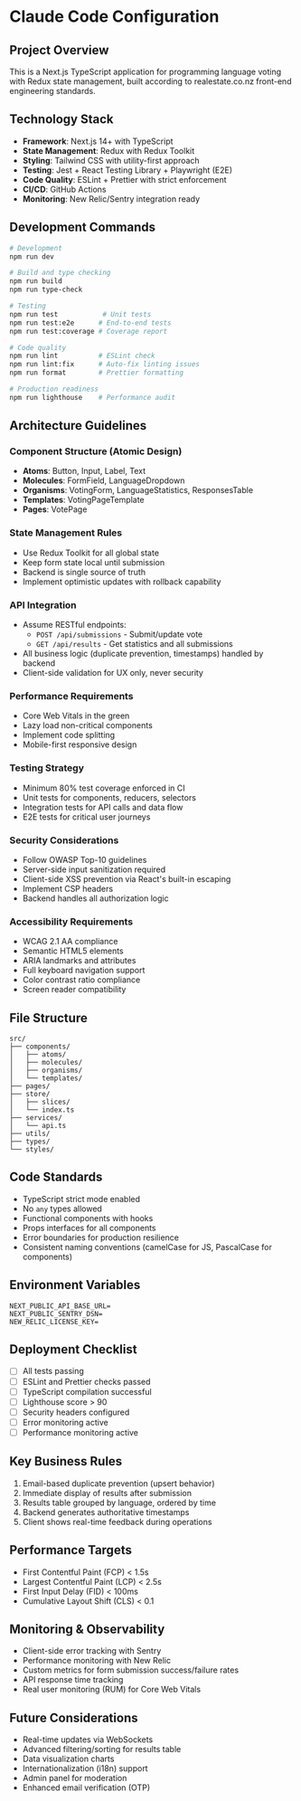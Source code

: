 # Claude Code Configuration

## Project Overview
This is a Next.js TypeScript application for programming language voting with Redux state management, built according to realestate.co.nz front-end engineering standards.

## Technology Stack
- **Framework**: Next.js 14+ with TypeScript
- **State Management**: Redux with Redux Toolkit
- **Styling**: Tailwind CSS with utility-first approach
- **Testing**: Jest + React Testing Library + Playwright (E2E)
- **Code Quality**: ESLint + Prettier with strict enforcement
- **CI/CD**: GitHub Actions
- **Monitoring**: New Relic/Sentry integration ready

## Development Commands
```bash
# Development
npm run dev

# Build and type checking
npm run build
npm run type-check

# Testing
npm run test           # Unit tests
npm run test:e2e      # End-to-end tests
npm run test:coverage # Coverage report

# Code quality
npm run lint          # ESLint check
npm run lint:fix      # Auto-fix linting issues
npm run format        # Prettier formatting

# Production readiness
npm run lighthouse    # Performance audit
```

## Architecture Guidelines

### Component Structure (Atomic Design)
- **Atoms**: Button, Input, Label, Text
- **Molecules**: FormField, LanguageDropdown
- **Organisms**: VotingForm, LanguageStatistics, ResponsesTable
- **Templates**: VotingPageTemplate
- **Pages**: VotePage

### State Management Rules
- Use Redux Toolkit for all global state
- Keep form state local until submission
- Backend is single source of truth
- Implement optimistic updates with rollback capability

### API Integration
- Assume RESTful endpoints:
  - `POST /api/submissions` - Submit/update vote
  - `GET /api/results` - Get statistics and all submissions
- All business logic (duplicate prevention, timestamps) handled by backend
- Client-side validation for UX only, never security

### Performance Requirements
- Core Web Vitals in the green
- Lazy load non-critical components
- Implement code splitting
- Mobile-first responsive design

### Testing Strategy
- Minimum 80% test coverage enforced in CI
- Unit tests for components, reducers, selectors
- Integration tests for API calls and data flow
- E2E tests for critical user journeys

### Security Considerations
- Follow OWASP Top-10 guidelines
- Server-side input sanitization required
- Client-side XSS prevention via React's built-in escaping
- Implement CSP headers
- Backend handles all authorization logic

### Accessibility Requirements
- WCAG 2.1 AA compliance
- Semantic HTML5 elements
- ARIA landmarks and attributes
- Full keyboard navigation support
- Color contrast ratio compliance
- Screen reader compatibility

## File Structure
```
src/
├── components/
│   ├── atoms/
│   ├── molecules/
│   ├── organisms/
│   └── templates/
├── pages/
├── store/
│   ├── slices/
│   └── index.ts
├── services/
│   └── api.ts
├── utils/
├── types/
└── styles/
```

## Code Standards
- TypeScript strict mode enabled
- No `any` types allowed
- Functional components with hooks
- Props interfaces for all components
- Error boundaries for production resilience
- Consistent naming conventions (camelCase for JS, PascalCase for components)

## Environment Variables
```
NEXT_PUBLIC_API_BASE_URL=
NEXT_PUBLIC_SENTRY_DSN=
NEW_RELIC_LICENSE_KEY=
```

## Deployment Checklist
- [ ] All tests passing
- [ ] ESLint and Prettier checks passed
- [ ] TypeScript compilation successful
- [ ] Lighthouse score > 90
- [ ] Security headers configured
- [ ] Error monitoring active
- [ ] Performance monitoring active

## Key Business Rules
1. Email-based duplicate prevention (upsert behavior)
2. Immediate display of results after submission
3. Results table grouped by language, ordered by time
4. Backend generates authoritative timestamps
5. Client shows real-time feedback during operations

## Performance Targets
- First Contentful Paint (FCP) < 1.5s
- Largest Contentful Paint (LCP) < 2.5s
- First Input Delay (FID) < 100ms
- Cumulative Layout Shift (CLS) < 0.1

## Monitoring & Observability
- Client-side error tracking with Sentry
- Performance monitoring with New Relic
- Custom metrics for form submission success/failure rates
- API response time tracking
- Real user monitoring (RUM) for Core Web Vitals

## Future Considerations
- Real-time updates via WebSockets
- Advanced filtering/sorting for results table
- Data visualization charts
- Internationalization (i18n) support
- Admin panel for moderation
- Enhanced email verification (OTP)